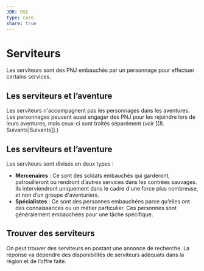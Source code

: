 ```yaml
---
JDR: OSE
Type: core
share: true
---
```

# Serviteurs
Les serviteurs sont des PNJ embauchés par un personnage pour effectuer certains services.

## Les serviteurs et l’aventure
Les serviteurs n'accompagnent pas les personnages dans les aventures. Les personnages peuvent aussi engager des PNJ pour les rejoindre lors de leurs aventures, mais ceux-ci sont traités séparément (voir [[8. Suivants|Suivants]].)

## Les serviteurs et l’aventure
Les serviteurs sont divisés en deux types :

- **Mercenaires** : Ce sont des soldats embauchés qui garderont, patrouilleront ou rendront d’autres services dans les contrées sauvages. Ils interviendront uniquement dans le cadre d'une force plus nombreuse, et non d’un groupe d'aventuriers.
- **Spécialistes** : Ce sont des personnes embauchées parce qu’elles ont des connaissances ou un métier particulier. Ces personnes sont généralement embauchées pour une tâche spécifique.

## Trouver des serviteurs
On peut trouver des serviteurs en postant une annonce de recherche. La réponse va dépendre des disponibilités de serviteurs adéquats dans la région et de l’offre faite.